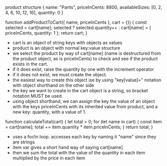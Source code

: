 
product structure
{
    name: "Pants",
    priceInCents: 8800,
    availableSizes: [0, 2, 4, 6, 10, 12, 16],
    quantity: 0
}


function addProductToCart({ name, priceInCents }, cart = {}) {
    const selected = cart[name];
    selected ? selected.quantity++ :
        cart[name] = { priceInCents, quantity: 1 };
    return cart;
}

 - cart is an object of string keys with objects as values
 - product is an object with normal key:value structure
 - we select the product by way of cart[name] (name is destructured from the product object, as is priceInCents) to check and see if the product exists in the cart.
 - if it does exist, raise the quantity by one with the increment operator
 - if it does not exist, we must create the object.
 - the easiest way to create this object ise by using "key[value]=" notation with object shorthand on the other side
 - the key we want to create in the cart object is a string, so bracket notation MUST be used.
 - using object shorthand, we can assign the key the value of an object with the keys priceInCents with its inherited value from product, and a new key: quantity, with a value of 1.

 
 function calculateTotal(cart) {
    let total = 0;
    for (let name in cart) {
        const item = cart[name];
        total += item.quantity * item.priceInCents;
    }
    return total;
}

 - uses a for/in loop. accesses each key by naming it "name" since they are strings
 - item var gives a short hand way of saying cart[name]
 - then we sum the total with the value of the quantity in each item multiplied by the price in each item